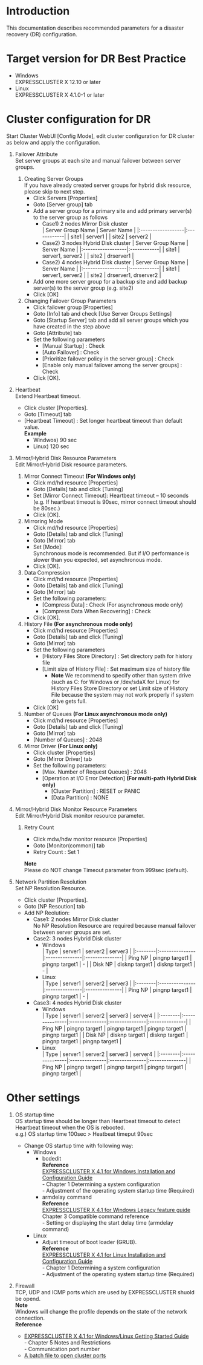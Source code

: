 # Introduction
This documentation describes recommended parameters for a disaster recovery (DR) configuration.

# Target version for DR Best Practice
- Windows  
	EXPRESSCLUSTER X 12.10 or later	
- Linux  
	EXPRESSCLUSTER X 4.1.0-1 or later

# Cluster configuration for DR
Start Cluster WebUI [Config Mode], edit cluster configuration for DR cluster as below and apply the configuration.

1. Failover Attribute  
Set server groups at each site and manual failover between server groups.
	1. Creating Server Groups  
		If you have already created server groups for hybrid disk resource, please skip to next step.
		- Click Servers [Properties]
		- Goto [Server group] tab
		- Add a server group for a primary site and add primary server(s) to the server group as follows
			- Case1) 2 nodes Mirror Disk cluster  
				| Server Group Name | Server Name |
				|:------------------|:------------|
				| site1	| server1 |
				| site2	| server2 |
			- Case2) 3 nodes Hybrid Disk cluster
				| Server Group Name | Server Name |
				|:------------------|:------------|
				| site1	| server1, server2 |
				| site2	| drserver1 |
			- Case2) 4 nodes Hybrid Disk cluster
				| Server Group Name | Server Name |
				|:------------------|:------------|
				| site1	| server1, server2 |
				| site2	| drserver1, drserver2 |
		- Add one more server group for a backup site and add backup server(s) to the server group (e.g. site2)
		- Click [OK]
	1. Changing Failover Group Parameters
		- Click failover group [Properties]
		- Goto [Info] tab and check [Use Server Groups Settings]
		- Goto [Startup Server] tab and add all server groups which you have created in the step above
		- Goto [Attribute] tab
		- Set the following parameters
			- [Manual Startup] : Check
			- [Auto Failover] : Check
			- [Prioritize failover policy in the server group] : Check
			- [Enable only manual failover among the server groups] : Check
		- Click [OK].

1. Heartbeat  
Extend Heartbeat timeout.
	- Click cluster [Properties].
	- Goto [Timeout] tab
	- [Heartbeat Timeout] : Set longer heartbeat timeout than default value.  
		**Example**
		- Windwos) 90 sec
		- Linux) 120 sec

1. Mirror/Hybrid Disk Resource Parameters  
Edit Mirror/Hybrid Disk resource parameters.
	1. Mirror Connect Timeout **(For Windows only)**
		- Click md/hd resource [Properties]
		- Goto [Details] tab and click [Tuning]
		- Set [Mirror Connect Timeout]:  Heartbeat timeout – 10 seconds  
			(e.g. If heartbeat timeout is 90sec, mirror connect timeout should be 80sec.)
		- Click [OK].
	1. Mirroring Mode  
		- Click md/hd resource [Properties]
		- Goto [Details] tab and click [Tuning]
		- Goto [Mirror] tab
		- Set [Mode]:  
			Synchronous mode is recommended. But if I/O performance is slower than you expected, set asynchronous mode.
		- Click [OK].
	1. Data Compression
		- Click md/hd resource [Properties]
		- Goto [Details] tab and click [Tuning]
		- Goto [Mirror] tab
		- Set the following parameters:
			- [Compress Data] : Check (For asynchronous mode only)
			- [Compress Data When Recovering] : Check
		- Click [OK].
	1. History File **(For asynchronous mode only)**
		- Click md/hd resource [Properties]
		- Goto [Details] tab and click [Tuning]
		- Goto [Mirror] tab
		- Set the following parameters
			- [History Files Store Directory] : Set directory path for history file
			- [Limit size of History File] : Set maximum size of history file
				- **Note** We recommend to specify other than system drive (such as C: for Windows or /dev/sdaX for Linux) for History Files Store Directory or set Limit size of History File because the system may not work properly if system drive gets full.
		- Click [OK]
	1. Number of Queues **(For Linux asynchronous mode only)**
		- Click md/hd resource [Properties]
		- Goto [Details] tab and click [Tuning]
		- Goto [Mirror] tab
		- [Number of Queues] : 2048
	1. Mirror Driver **(For Linux only)**
		- Click cluster [Properties]
		- Goto [Mirror Driver] tab
		- Set the following parameters:
			- [Max. Number of Request Queues] : 2048
			- [Operation at I/O Error Detection] **(For multi-path Hybrid Disk only)**
				- [Cluster Partition] : RESET or PANIC
				- [Data Partition] : NONE

1. Mirror/Hybrid Disk Monitor Resource Parameters  
Edit Mirror/Hybrid Disk monitor resource parameter.
	1. Retry Count
		- Click mdw/hdw monitor resource [Properties]
		- Goto [Monitor(common)] tab
		- Retry Count : Set 1  

		**Note**  
		Please do NOT change Timeout parameter from 999sec (default).

1. Network Partition Resolution  
Set NP Resolution Resource.
	- Click cluster [Properties].
	- Goto [NP Resoution] tab
	- Add NP Reolution:
		- Case1: 2 nodes Mirror Disk cluster  
			No NP Resolution Resource are required because manual failover between server groups are set.
		- Case2: 3 nodes Hybrid Disk cluster
			- Windows  
				| Type | server1 | server2 | server3 |
				|:--------|:---------------|:---------------|:---------------|
				| Ping NP | pingnp target1 | pingnp target1 | - |
				| Disk NP | disknp target1 | disknp target1 | - |
			- Linux  
				| Type | server1 | server2 | server3 |
				|:--------|:---------------|:---------------|:---------------|
				| Ping NP | pingnp target1 | pingnp target1 | - |
		- Case3: 4 nodes Hybrid Disk cluster
			- Windows  
				| Type | server1 | server2 | server3 | server4 |
				|:--------|:---------------|:---------------|:---------------|:---------------|
				| Ping NP | pingnp target1 | pingnp target1 | pingnp target1 | pingnp target1 |
				| Disk NP | disknp target1 | disknp target1 | pingnp target1 | pingnp target1 |
			- Linux  
				| Type | server1 | server2 | server3 | server4 |
				|:--------|:---------------|:---------------|:---------------|:---------------|
				| Ping NP | pingnp target1 | pingnp target1 | pingnp target1 | pingnp target1 |

# Other settings
1. OS startup time  
OS startup time should be longer than Heartbeat timeout to detect Heartbeat timeout when the OS is rebooted.  
  e.g.) OS startup time 100sec > Heatbeat timeput 90sec
    - Change OS startup time with following way:
    	- Windows  
    		- bcdedit  
      **Reference**  
      [EXPRESSCLUSTER X 4.1 for Windows Installation and Configuration Guide](https://www.nec.com/en/global/prod/expresscluster/en/support/manuals.html)  
      \- Chapter 1 Determining a system configuration  
      \- Adjustment of the operating system startup time (Required)
    		- armdelay command  
        **Reference**  
       [EXPRESSCLUSTER X 4.1 for Windows Legacy feature guide](https://www.nec.com/en/global/prod/expresscluster/en/support/manuals.html)  
      		Chapter 3 Compatible command reference  
      		 \- Setting or displaying the start delay time (armdelay command)    
    	- Linux
    		- Adjust timeout of boot loader (GRUB).  
      **Reference**  
      [EXPRESSCLUSTER X 4.1 for Linux Installation and Configuration Guide](https://www.nec.com/en/global/prod/expresscluster/en/support/manuals.html)  
      \- Chapter 1 Determining a system configuration  
       \- Adjustment of the operating system startup time (Required)

1. Firewall  
TCP, UDP and ICMP ports which are used by EXPRESSCLUSTER shuold be opend.  
**Note**  
Windows will change the profile depends on the state of the network connection.  
**Reference**
    - [EXPRESSCLUSTER X 4.1 for Windows/Linux Getting Started Guide](https://www.nec.com/en/global/prod/expresscluster/en/support/manuals.html)  
  		\- Chapter 5 Notes and Restrictions  
  		\- Communication port number
    - [A batch file to open cluster ports](https://github.com/EXPRESSCLUSTER/Tools/blob/master/OpenPorts.bat)
